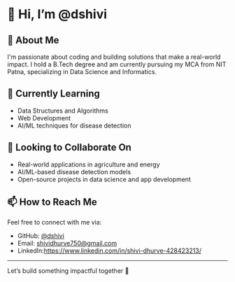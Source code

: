# 👋 Hi, I’m @dshivi

## 👀 About Me
I'm passionate about coding and building solutions that make a real-world impact. I hold a B.Tech degree and am currently pursuing my MCA from NIT Patna, specializing in Data Science and Informatics.

## 🌱 Currently Learning
- Data Structures and Algorithms
- Web Development 
- AI/ML techniques for disease detection

## 💞️ Looking to Collaborate On
- Real-world applications in agriculture and energy
- AI/ML-based disease detection models
- Open-source projects in data science and app development

## 📫 How to Reach Me
Feel free to connect with me via:
- GitHub: [@dshivi](https://github.com/dshivi)
- Email: shividhurve750@gmail.com
- LinkedIn:https://www.linkedin.com/in/shivi-dhurve-428423213/
---

Let’s build something impactful together 🚀
<!---
dshivi/dshivi is a ✨ special ✨ repository because its `README.md` (this file) appears on your GitHub profile.
You can click the Preview link to take a look at your changes.
--->

